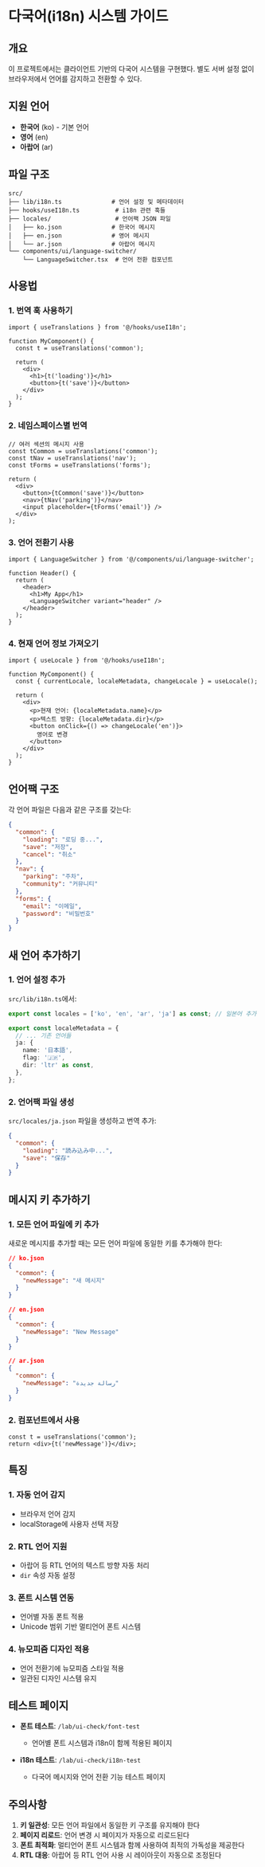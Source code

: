 # 다국어(i18n) 시스템 가이드

## 개요

이 프로젝트에서는 클라이언트 기반의 다국어 시스템을 구현했다. 별도 서버 설정 없이 브라우저에서 언어를 감지하고 전환할 수 있다.

## 지원 언어

- **한국어** (ko) - 기본 언어
- **영어** (en)
- **아랍어** (ar)

## 파일 구조

```
src/
├── lib/i18n.ts              # 언어 설정 및 메타데이터
├── hooks/useI18n.ts          # i18n 관련 훅들
├── locales/                  # 언어팩 JSON 파일
│   ├── ko.json              # 한국어 메시지
│   ├── en.json              # 영어 메시지
│   └── ar.json              # 아랍어 메시지
└── components/ui/language-switcher/
    └── LanguageSwitcher.tsx  # 언어 전환 컴포넌트
```

## 사용법

### 1. 번역 훅 사용하기

```tsx
import { useTranslations } from '@/hooks/useI18n';

function MyComponent() {
  const t = useTranslations('common');
  
  return (
    <div>
      <h1>{t('loading')}</h1>
      <button>{t('save')}</button>
    </div>
  );
}
```

### 2. 네임스페이스별 번역

```tsx
// 여러 섹션의 메시지 사용
const tCommon = useTranslations('common');
const tNav = useTranslations('nav');
const tForms = useTranslations('forms');

return (
  <div>
    <button>{tCommon('save')}</button>
    <nav>{tNav('parking')}</nav>
    <input placeholder={tForms('email')} />
  </div>
);
```

### 3. 언어 전환기 사용

```tsx
import { LanguageSwitcher } from '@/components/ui/language-switcher';

function Header() {
  return (
    <header>
      <h1>My App</h1>
      <LanguageSwitcher variant="header" />
    </header>
  );
}
```

### 4. 현재 언어 정보 가져오기

```tsx
import { useLocale } from '@/hooks/useI18n';

function MyComponent() {
  const { currentLocale, localeMetadata, changeLocale } = useLocale();
  
  return (
    <div>
      <p>현재 언어: {localeMetadata.name}</p>
      <p>텍스트 방향: {localeMetadata.dir}</p>
      <button onClick={() => changeLocale('en')}>
        영어로 변경
      </button>
    </div>
  );
}
```

## 언어팩 구조

각 언어 파일은 다음과 같은 구조를 갖는다:

```json
{
  "common": {
    "loading": "로딩 중...",
    "save": "저장",
    "cancel": "취소"
  },
  "nav": {
    "parking": "주차",
    "community": "커뮤니티"
  },
  "forms": {
    "email": "이메일",
    "password": "비밀번호"
  }
}
```

## 새 언어 추가하기

### 1. 언어 설정 추가

`src/lib/i18n.ts`에서:

```typescript
export const locales = ['ko', 'en', 'ar', 'ja'] as const; // 일본어 추가

export const localeMetadata = {
  // ... 기존 언어들
  ja: {
    name: '日本語',
    flag: '🇯🇵',
    dir: 'ltr' as const,
  },
};
```

### 2. 언어팩 파일 생성

`src/locales/ja.json` 파일을 생성하고 번역 추가:

```json
{
  "common": {
    "loading": "読み込み中...",
    "save": "保存"
  }
}
```

## 메시지 키 추가하기

### 1. 모든 언어 파일에 키 추가

새로운 메시지를 추가할 때는 모든 언어 파일에 동일한 키를 추가해야 한다:

```json
// ko.json
{
  "common": {
    "newMessage": "새 메시지"
  }
}

// en.json
{
  "common": {
    "newMessage": "New Message"
  }
}

// ar.json
{
  "common": {
    "newMessage": "رسالة جديدة"
  }
}
```

### 2. 컴포넌트에서 사용

```tsx
const t = useTranslations('common');
return <div>{t('newMessage')}</div>;
```

## 특징

### 1. 자동 언어 감지
- 브라우저 언어 감지
- localStorage에 사용자 선택 저장

### 2. RTL 언어 지원
- 아랍어 등 RTL 언어의 텍스트 방향 자동 처리
- `dir` 속성 자동 설정

### 3. 폰트 시스템 연동
- 언어별 자동 폰트 적용
- Unicode 범위 기반 멀티언어 폰트 시스템

### 4. 뉴모피즘 디자인 적용
- 언어 전환기에 뉴모피즘 스타일 적용
- 일관된 디자인 시스템 유지

## 테스트 페이지

- **폰트 테스트**: `/lab/ui-check/font-test`
  - 언어별 폰트 시스템과 i18n이 함께 적용된 페이지
  
- **i18n 테스트**: `/lab/ui-check/i18n-test`
  - 다국어 메시지와 언어 전환 기능 테스트 페이지

## 주의사항

1. **키 일관성**: 모든 언어 파일에서 동일한 키 구조를 유지해야 한다
2. **페이지 리로드**: 언어 변경 시 페이지가 자동으로 리로드된다
3. **폰트 최적화**: 멀티언어 폰트 시스템과 함께 사용하여 최적의 가독성을 제공한다
4. **RTL 대응**: 아랍어 등 RTL 언어 사용 시 레이아웃이 자동으로 조정된다 